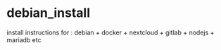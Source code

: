 # debian_install
install instructions for : debian + docker + nextcloud + gitlab + nodejs + mariadb etc
